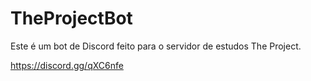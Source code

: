 # TheProjectBot
Este é um bot de Discord feito para o servidor de estudos The Project.

https://discord.gg/qXC6nfe
